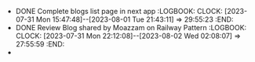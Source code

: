 - DONE Complete blogs list page in next app
  :LOGBOOK:
  CLOCK: [2023-07-31 Mon 15:47:48]--[2023-08-01 Tue 21:43:11] =>  29:55:23
  :END:
- DONE Review Blog shared by Moazzam on Railway Pattern
  :LOGBOOK:
  CLOCK: [2023-07-31 Mon 22:12:08]--[2023-08-02 Wed 02:08:07] =>  27:55:59
  :END:
-